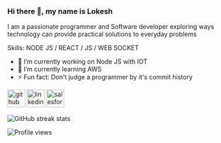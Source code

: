 ### Hi there 👋, my name is Lokesh
I am a passionate programmer and Software developer exploring ways technology can provide  practical solutions to everyday problems

Skills: NODE JS / REACT / JS / WEB SOCKET

- 🔭 I’m currently working on Node JS with IOT  
- 🌱 I’m currently learning AWS 
- ⚡ Fun fact: Don't judge a programmer by it's commit history 


[<img src='https://cdn.jsdelivr.net/npm/simple-icons@3.0.1/icons/github.svg' alt='github' height='40'>](https://github.com/chuganilokesh)  [<img src='https://cdn.jsdelivr.net/npm/simple-icons@3.0.1/icons/linkedin.svg' alt='linkedin' height='40'>](https://www.linkedin.com/in/https://www.linkedin.com/in/lokesh-chugani//)  [<img src='https://cdn.jsdelivr.net/npm/simple-icons@3.0.1/icons/salesforce.svg' alt='salesforce' height='40'>](https://trailblazer.me/id/lchugani)  

![GitHub streak stats](https://github-readme-streak-stats.herokuapp.com/?user=chuganilokesh)  

![Profile views](https://gpvc.arturio.dev/chuganilokesh)  
